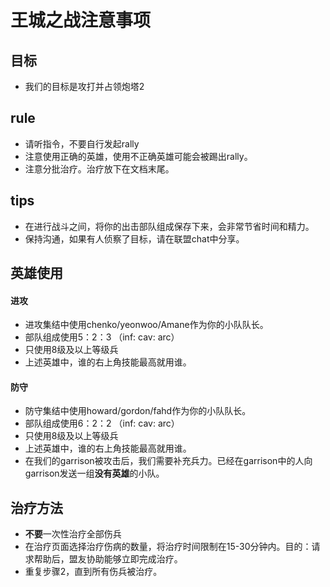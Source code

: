 # 王城之战注意事项
## 目标
- 我们的目标是攻打并占领炮塔2

## rule
- 请听指令，不要自行发起rally
- 注意使用正确的英雄，使用不正确英雄可能会被踢出rally。
- 注意分批治疗。治疗放下在文档末尾。

## tips
- 在进行战斗之间，将你的出击部队组成保存下来，会非常节省时间和精力。
- 保持沟通，如果有人侦察了目标，请在联盟chat中分享。
  
## 英雄使用
#### 进攻
- 进攻集结中使用chenko/yeonwoo/Amane作为你的小队队长。
- 部队组成使用5：2：3 （inf: cav: arc）
- 只使用8级及以上等级兵
- 上述英雄中，谁的右上角技能最高就用谁。
  
#### 防守
- 防守集结中使用howard/gordon/fahd作为你的小队队长。
- 部队组成使用6：2：2 （inf: cav: arc）
- 只使用8级及以上等级兵
- 上述英雄中，谁的右上角技能最高就用谁。
- 在我们的garrison被攻击后，我们需要补充兵力。已经在garrison中的人向garrison发送一组**没有英雄**的小队。

## 治疗方法
- **不要**一次性治疗全部伤兵
- 在治疗页面选择治疗伤病的数量，将治疗时间限制在15-30分钟内。目的：请求帮助后，盟友协助能够立即完成治疗。
- 重复步骤2，直到所有伤兵被治疗。

